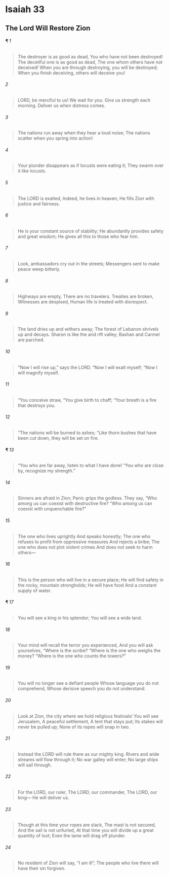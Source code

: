 # Isaiah 33
## The Lord Will Restore Zion
###### ¶ 1
> The destroyer is as good as dead,
> You who have not been destroyed!
> The deceitful one is as good as dead,
> The one whom others have not deceived!
> When you are through destroying, you will be destroyed;
> When you finish deceiving, others will deceive you!
###### 2
> LORD, be merciful to us! We wait for you.
> Give us strength each morning.
> Deliver us when distress comes.
###### 3
> The nations run away when they hear a loud noise;
> The nations scatter when you spring into action!
###### 4
> Your plunder disappears as if locusts were eating it;
> They swarm over it like locusts.
###### 5
> The LORD is exalted,
> Indeed, he lives in heaven;
> He fills Zion with justice and fairness.
###### 6
> He is your constant source of stability;
> He abundantly provides safety and great wisdom;
> He gives all this to those who fear him.
###### 7
> Look, ambassadors cry out in the streets;
> Messengers sent to make peace weep bitterly.
###### 8
> Highways are empty,
> There are no travelers.
> Treaties are broken,
> Witnesses are despised,
> Human life is treated with disrespect.
###### 9
> The land dries up and withers away;
> The forest of Lebanon shrivels up and decays.
> Sharon is like the arid rift valley;
> Bashan and Carmel are parched.
###### 10
> “Now I will rise up,” says the LORD.
> “Now I will exalt myself;
> “Now I will magnify myself.
###### 11
> “You conceive straw,
> “You give birth to chaff;
> “Your breath is a fire that destroys you.
###### 12
> “The nations will be burned to ashes;
> “Like thorn bushes that have been cut down, they will be set on fire.
###### ¶ 13
> “You who are far away, listen to what I have done!
> “You who are close by, recognize my strength.”
###### 14
> Sinners are afraid in Zion;
> Panic grips the godless.
> They say, “Who among us can coexist with destructive fire?
> “Who among us can coexist with unquenchable fire?”
###### 15
> The one who lives uprightly
> And speaks honestly;
> The one who refuses to profit from oppressive measures
> And rejects a bribe;
> The one who does not plot violent crimes
> And does not seek to harm others—
###### 16
> This is the person who will live in a secure place;
> He will find safety in the rocky, mountain strongholds;
> He will have food
> And a constant supply of water.
###### ¶ 17
> You will see a king in his splendor;
> You will see a wide land.
###### 18
> Your mind will recall the terror you experienced,
> And you will ask yourselves, “Where is the scribe?
> “Where is the one who weighs the money?
> “Where is the one who counts the towers?”
###### 19
> You will no longer see a defiant people
> Whose language you do not comprehend,
> Whose derisive speech you do not understand.
###### 20
> Look at Zion, the city where we hold religious festivals!
> You will see Jerusalem,
> A peaceful settlement,
> A tent that stays put;
> Its stakes will never be pulled up;
> None of its ropes will snap in two.
###### 21
> Instead the LORD will rule there as our mighty king.
> Rivers and wide streams will flow through it;
> No war galley will enter;
> No large ships will sail through.
###### 22
> For the LORD, our ruler,
> The LORD, our commander,
> The LORD, our king—
> He will deliver us.
###### 23
> Though at this time your ropes are slack,
> The mast is not secured,
> And the sail is not unfurled,
> At that time you will divide up a great quantity of loot;
> Even the lame will drag off plunder.
###### 24
> No resident of Zion will say, “I am ill”;
> The people who live there will have their sin forgiven.
